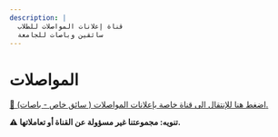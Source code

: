 ```yaml
---
description: |
  قناة إعلانات المواصلات للطلاب
  سائقين وباصات للجامعة
---
```


# المواصلات

[🔗 اضغط هنا للإنتقال الى قناة خاصة بإعلانات المواصلات ( سائق خاص - باصات).](https://t.me/transportation7)

**⚠️ تنويه: مجموعتنا غير مسؤولة عن القناة أو تعاملاتها.**
